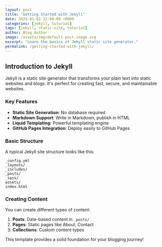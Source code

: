 ```yaml
---
layout: post
title: "Getting Started with Jekyll"
date: 2025-01-02 12:00:00 +0000
categories: [jekyll, tutorial]
tags: [jekyll, static-site, tutorial]
author: Blog Author
image: /assets/img/default-post-image.svg
excerpt: "Learn the basics of Jekyll static site generator."
permalink: /getting-started-with-jekyll/
---
```


## Introduction to Jekyll

Jekyll is a static site generator that transforms your plain text into static websites and blogs. It's perfect for creating fast, secure, and maintainable websites.

### Key Features

- **Static Site Generation**: No database required
- **Markdown Support**: Write in Markdown, publish in HTML
- **Liquid Templating**: Powerful templating engine
- **GitHub Pages Integration**: Deploy easily to GitHub Pages

### Basic Structure

A typical Jekyll site structure looks like this:

```
_config.yml
_layouts/
_includes/
_posts/
_sass/
assets/
index.html
```

### Creating Content

You can create different types of content:

1. **Posts**: Date-based content in `_posts/`
2. **Pages**: Static pages like About, Contact
3. **Collections**: Custom content types

This template provides a solid foundation for your blogging journey!
